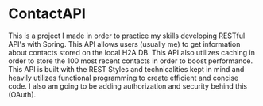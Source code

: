 # ContactAPI
This is a project I made in order to practice my skills developing RESTful API's with Spring. This API allows users (usually me) to get information about contacts stored on the local H2A DB. This API also utilizes caching in order to store the 100 most recent contacts in order to boost performance. This API is built with the REST Styles and technicalities kept in mind and heavily utilizes functional programming to create efficient and concise code. I also am going to be adding authorization and security behind this (OAuth).    
